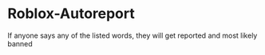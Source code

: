 # Roblox-Autoreport
If anyone says any of the listed words, they will get reported and most likely banned 
